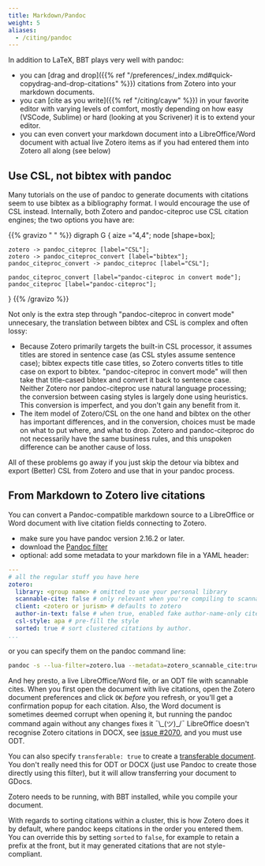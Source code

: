 ```yaml
---
title: Markdown/Pandoc
weight: 5
aliases:
  - /citing/pandoc
---
```


In addition to LaTeX, BBT plays very well with pandoc:

* you can [drag and drop]({{% ref "/preferences/_index.md#quick-copydrag-and-drop-citations" %}}) citations from Zotero into your markdown documents.
* you can [cite as you write]({{% ref "/citing/cayw" %}}) in your favorite editor with varying levels of comfort, mostly depending on how easy (VSCode, Sublime) or hard (looking at you Scrivener) it is to extend your editor.
* you can even convert your markdown document into a LibreOffice/Word document with actual live Zotero items as if you had entered them into Zotero all along (see below)

## Use CSL, not bibtex with pandoc

Many tutorials on the use of pandoc to generate documents with
citations seem to use bibtex as a bibliography format. I would
encourage the use of CSL instead. Internally, both Zotero and pandoc-citeproc use
CSL citation engines; the two options you have are:

{{% gravizo " " %}}
  digraph G {
    aize ="4,4";
    node [shape=box];

    zotero -> pandoc_citeproc [label="CSL"];
    zotero -> pandoc_citeproc_convert [label="bibtex"];
    pandoc_citeproc_convert -> pandoc_citeproc [label="CSL"];

    pandoc_citeproc_convert [label="pandoc-citeproc in convert mode"];
    pandoc_citeproc [label="pandoc-citeproc"];
  }
{{% /gravizo %}}

Not only is the extra step through "pandoc-citeproc in convert mode" unnecesary, the translation between bibtex and CSL is complex and often lossy:

* Because Zotero primarily targets the built-in CSL processor, it
  assumes titles are stored in sentence case (as CSL styles
  assume sentence case); bibtex expects title case titles, so Zotero
  converts titles to title case on export to bibtex. "pandoc-citeproc in
  convert mode" will then take that title-cased bibtex and convert
  it back to sentence case. Neither Zotero nor pandoc-citeproc use
  natural language processing; the conversion between casing styles
  is largely done using heuristics. This conversion is imperfect,
  and you don't gain any benefit from it.
* The item model of Zotero/CSL on the one hand and bibtex on the
  other has important differences, and in the conversion, choices
  must be made on what to put where, and what to drop. Zotero and
  pandoc-citeproc do not necessarily have the same business rules,
  and this unspoken difference can be another cause of loss.

All of these problems go away if you just skip the detour via bibtex and export (Better) CSL from Zotero and use that in your pandoc process.


## From Markdown to Zotero live citations

You can convert a Pandoc-compatible markdown source to a LibreOffice or Word document with live citation fields connecting to Zotero.

* make sure you have pandoc version 2.16.2 or later.
* download the [Pandoc filter](../zotero.lua)
* optional: add some metadata to your markdown file in a YAML header:

```yaml
---
# all the regular stuff you have here
zotero:
  library: <group name> # omitted to use your personal library
  scannable-cite: false # only relevant when you're compiling to scannable-cite .odt
  client: <zotero or jurism> # defaults to zotero
  author-in-text: false # when true, enabled fake author-name-only cites by replacing it with the text of the last names of the authors
  csl-style: apa # pre-fill the style
  sorted: true # sort clustered citations by author.
...
```

or you can specify them on the pandoc command line:

```bash
pandoc -s --lua-filter=zotero.lua --metadata=zotero_scannable_cite:true --metadata=zotero_client:jurism ...
```

And hey presto, a live LibreOffice/Word file, or an ODT file with
scannable cites. When you first open the document with live citations, open the Zotero
document preferences and click `OK` *before* you refresh, or you'll get a confirmation
popup for each citation. Also, the Word document is sometimes deemed
corrupt when opening it, but running the pandoc command again without
any changes fixes it ¯\\\_(ツ)\_/¯
LibreOffice doesn't recognise Zotero citations in DOCX,
see [issue #2070](https://github.com/retorquere/zotero-better-bibtex/issues/2070),
and you must use ODT.

You can also specify `transferable: true` to create a [transferable document](https://www.zotero.org/support/kb/moving_documents_between_word_processors). You don't really need this for ODT or DOCX (just use Pandoc to create those directly using this filter), but it will allow transferring your document to GDocs.

Zotero needs to be running, with BBT installed, while you compile your document.

With regards to sorting citations within a cluster, this is how Zotero does it by default, where pandoc keeps citations in the order you entered them. You can override this by setting `sorted` to `false`, for example to retain a prefix at the front, but it may generated citations that are not style-compliant.
